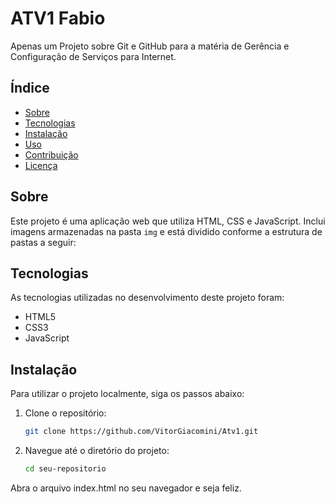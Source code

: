 # ATV1 Fabio

Apenas um Projeto sobre Git e GitHub para a matéria de Gerência e Configuração de Serviços para Internet.

## Índice

- [Sobre](#sobre)
- [Tecnologias](#tecnologias)
- [Instalação](#instalação)
- [Uso](#uso)
- [Contribuição](#contribuição)
- [Licença](#licença)

## Sobre

Este projeto é uma aplicação web que utiliza HTML, CSS e JavaScript. Inclui imagens armazenadas na pasta `img` e está dividido conforme a estrutura de pastas a seguir:


## Tecnologias

As tecnologias utilizadas no desenvolvimento deste projeto foram:

- HTML5
- CSS3
- JavaScript

## Instalação

Para utilizar o projeto localmente, siga os passos abaixo:

1. Clone o repositório:
   ```sh
   git clone https://github.com/VitorGiacomini/Atv1.git


2. Navegue até o diretório do projeto:

    ```sh
    cd seu-repositorio

Abra o arquivo index.html no seu navegador e seja feliz.